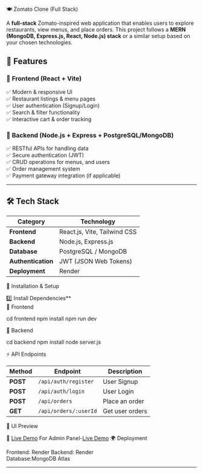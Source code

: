 

🍽️ Zomato Clone (Full Stack)  

A **full-stack** Zomato-inspired web application that enables users to explore restaurants, view menus, and place orders. This project follows a **MERN (MongoDB, Express.js, React, Node.js) stack** or a similar setup based on your chosen technologies.



## 🚀 Features  

### 🔹 **Frontend (React + Vite)**  
✅ Modern & responsive UI  
✅ Restaurant listings & menu pages  
✅ User authentication (Signup/Login)  
✅ Search & filter functionality  
✅ Interactive cart & order tracking  

### 🔹 **Backend (Node.js + Express + PostgreSQL/MongoDB)**  
✅ RESTful APIs for handling data  
✅ Secure authentication (JWT)  
✅ CRUD operations for menus, and users  
✅ Order management system  
✅ Payment gateway integration (if applicable)  

---

## 🛠️ Tech Stack  

| **Category**  | **Technology**  |
|--------------|---------------|
| **Frontend**  | React.js, Vite, Tailwind CSS  |
| **Backend**  | Node.js, Express.js  |
| **Database**  | PostgreSQL / MongoDB  |
| **Authentication**  | JWT (JSON Web Tokens)  |
| **Deployment**  | Render   |

 


 🚀 Installation & Setup  

 

 2️⃣ Install Dependencies**  
 📌 Frontend  
 
cd frontend
npm install
npm run dev
 
 📌 Backend  
 
cd backend
npm install
node server.js
 

 

⚡ API Endpoints  

| Method | Endpoint          | Description |
|--------|------------------|-------------|
| **POST**   | `/api/auth/register`  | User Signup |
| **POST**   | `/api/auth/login`     | User Login  |
| **POST**   | `/api/orders`         | Place an order |
| **GET**    | `/api/orders/:userId` | Get user orders |



🎨 UI Preview  

📌 [Live Demo](https://zomato-frontent-mmjb.onrender.com)
For Admin Panel-[Live Demo](https://zomato-admin.onrender.com)
🌍 Deployment  

Frontend: Render
Backend: Render  
Database:MongoDB Atlas  

---

 
